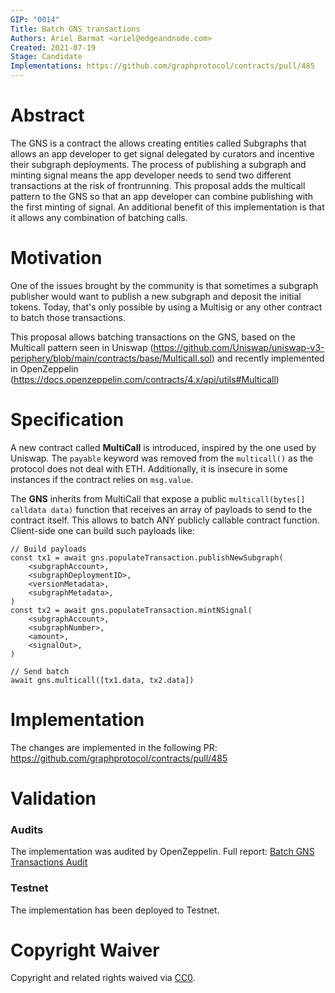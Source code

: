 ```yaml
---
GIP: "0014"
Title: Batch GNS transactions
Authors: Ariel Barmat <ariel@edgeandnode.com>
Created: 2021-07-19
Stage: Candidate
Implementations: https://github.com/graphprotocol/contracts/pull/485
---
```


# Abstract

The GNS is a contract the allows creating entities called Subgraphs that allows an app developer to get signal delegated by curators and incentive their subgraph deployments. The process of publishing a subgraph and minting signal means the app developer needs to send two different transactions at the risk of frontrunning. This proposal adds the multicall pattern to the GNS so that an app developer can combine publishing with the first minting of signal. An additional benefit of this implementation is that it allows any combination of batching calls.

# Motivation

One of the issues brought by the community is that sometimes a subgraph publisher would want to publish a new subgraph and deposit the initial tokens. Today, that's only possible by using a Multisig or any other contract to batch those transactions.

This proposal allows batching transactions on the GNS, based on the Multicall pattern seen in Uniswap (https://github.com/Uniswap/uniswap-v3-periphery/blob/main/contracts/base/Multicall.sol) and recently implemented in OpenZeppelin (https://docs.openzeppelin.com/contracts/4.x/api/utils#Multicall)

# Specification

A new contract called **MultiCall** is introduced, inspired by the one used by Uniswap. The `payable` keyword was removed from the `multicall()` as the protocol does not deal with ETH. Additionally, it is insecure in some instances if the contract relies on `msg.value`.

The **GNS** inherits from MultiCall that expose a public `multicall(bytes[] calldata data)` function that receives an array of payloads to send to the contract itself. This allows to batch ANY publicly callable contract function.
Client-side one can build such payloads like:

```
// Build payloads
const tx1 = await gns.populateTransaction.publishNewSubgraph(
    <subgraphAccount>,
    <subgraphDeploymentID>,
    <versionMetadata>,
    <subgraphMetadata>,
)
const tx2 = await gns.populateTransaction.mintNSignal(
    <subgraphAccount>,
    <subgraphNumber>,
    <amount>,
    <signalOut>,
)

// Send batch
await gns.multicall([tx1.data, tx2.data])
```

# Implementation

The changes are implemented in the following PR: https://github.com/graphprotocol/contracts/pull/485

# Validation

### Audits

The implementation was audited by OpenZeppelin. Full report: [Batch GNS Transactions Audit](https://github.com/graphprotocol/contracts/blob/ec7f51a9726d15f6ff2e9e64204bdf825d045de6/audits/OpenZeppelin/2021-08-graph-gns-audit.pdf)

### Testnet

The implementation has been deployed to Testnet.

# Copyright Waiver

Copyright and related rights waived via [CC0](https://creativecommons.org/publicdomain/zero/1.0/).
